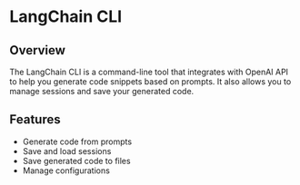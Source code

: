 # LangChain CLI

## Overview
The LangChain CLI is a command-line tool that integrates with OpenAI API to help you generate code snippets based on prompts. It also allows you to manage sessions and save your generated code.

## Features
- Generate code from prompts
- Save and load sessions
- Save generated code to files
- Manage configurations
